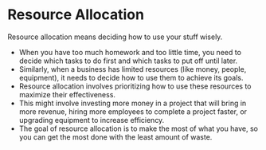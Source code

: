 # Resource Allocation

Resource allocation means deciding how to use your stuff wisely. 

* When you have too much homework and too little time, you need to decide which tasks to do first and which tasks to put off until later.
* Similarly, when a business has limited resources (like money, people, equipment), it needs to decide how to use them to achieve its goals.
* Resource allocation involves prioritizing how to use these resources to maximize their effectiveness.
* This might involve investing more money in a project that will bring in more revenue, hiring more employees to complete a project faster, or upgrading equipment to increase efficiency.
* The goal of resource allocation is to make the most of what you have, so you can get the most done with the least amount of waste.
